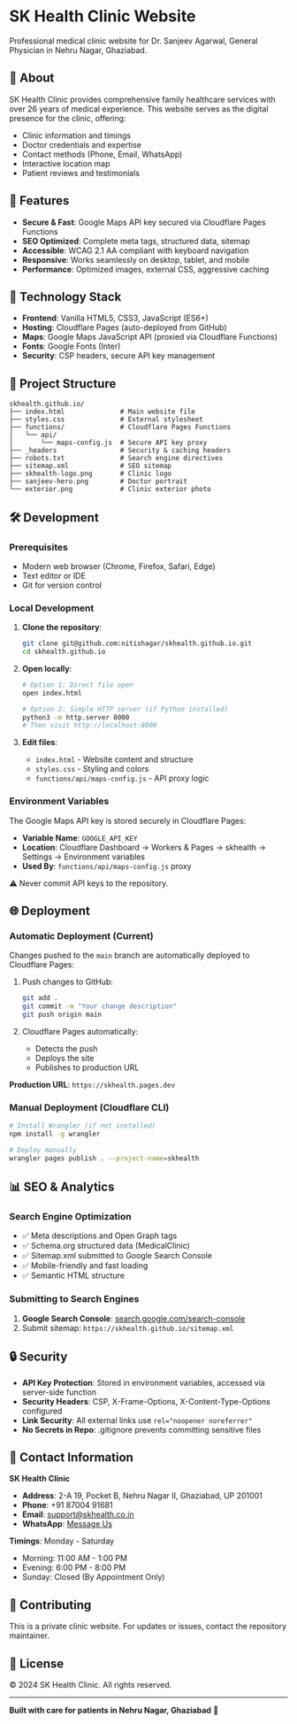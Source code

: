 # SK Health Clinic Website

Professional medical clinic website for Dr. Sanjeev Agarwal, General Physician in Nehru Nagar, Ghaziabad.

## 🏥 About

SK Health Clinic provides comprehensive family healthcare services with over 26 years of medical experience. This website serves as the digital presence for the clinic, offering:

- Clinic information and timings
- Doctor credentials and expertise
- Contact methods (Phone, Email, WhatsApp)
- Interactive location map
- Patient reviews and testimonials

## 🎨 Features

- **Secure & Fast**: Google Maps API key secured via Cloudflare Pages Functions
- **SEO Optimized**: Complete meta tags, structured data, sitemap
- **Accessible**: WCAG 2.1 AA compliant with keyboard navigation
- **Responsive**: Works seamlessly on desktop, tablet, and mobile
- **Performance**: Optimized images, external CSS, aggressive caching

## 🚀 Technology Stack

- **Frontend**: Vanilla HTML5, CSS3, JavaScript (ES6+)
- **Hosting**: Cloudflare Pages (auto-deployed from GitHub)
- **Maps**: Google Maps JavaScript API (proxied via Cloudflare Functions)
- **Fonts**: Google Fonts (Inter)
- **Security**: CSP headers, secure API key management

## 📁 Project Structure

```
skhealth.github.io/
├── index.html              # Main website file
├── styles.css              # External stylesheet
├── functions/              # Cloudflare Pages Functions
│   └── api/
│       └── maps-config.js  # Secure API key proxy
├── _headers                # Security & caching headers
├── robots.txt              # Search engine directives
├── sitemap.xml             # SEO sitemap
├── skhealth-logo.png       # Clinic logo
├── sanjeev-hero.png        # Doctor portrait
└── exterior.png            # Clinic exterior photo
```

## 🛠️ Development

### Prerequisites

- Modern web browser (Chrome, Firefox, Safari, Edge)
- Text editor or IDE
- Git for version control

### Local Development

1. **Clone the repository**:
   ```bash
   git clone git@github.com:nitishagar/skhealth.github.io.git
   cd skhealth.github.io
   ```

2. **Open locally**:
   ```bash
   # Option 1: Direct file open
   open index.html

   # Option 2: Simple HTTP server (if Python installed)
   python3 -m http.server 8000
   # Then visit http://localhost:8000
   ```

3. **Edit files**:
   - `index.html` - Website content and structure
   - `styles.css` - Styling and colors
   - `functions/api/maps-config.js` - API proxy logic

### Environment Variables

The Google Maps API key is stored securely in Cloudflare Pages:

- **Variable Name**: `GOOGLE_API_KEY`
- **Location**: Cloudflare Dashboard → Workers & Pages → skhealth → Settings → Environment variables
- **Used By**: `functions/api/maps-config.js` proxy

⚠️ Never commit API keys to the repository.

## 🌐 Deployment

### Automatic Deployment (Current)

Changes pushed to the `main` branch are automatically deployed to Cloudflare Pages:

1. Push changes to GitHub:
   ```bash
   git add .
   git commit -m "Your change description"
   git push origin main
   ```

2. Cloudflare Pages automatically:
   - Detects the push
   - Deploys the site
   - Publishes to production URL

**Production URL**: `https://skhealth.pages.dev`

### Manual Deployment (Cloudflare CLI)

```bash
# Install Wrangler (if not installed)
npm install -g wrangler

# Deploy manually
wrangler pages publish . --project-name=skhealth
```

## 📊 SEO & Analytics

### Search Engine Optimization

- ✅ Meta descriptions and Open Graph tags
- ✅ Schema.org structured data (MedicalClinic)
- ✅ Sitemap.xml submitted to Google Search Console
- ✅ Mobile-friendly and fast loading
- ✅ Semantic HTML structure

### Submitting to Search Engines

1. **Google Search Console**: [search.google.com/search-console](https://search.google.com/search-console)
2. Submit sitemap: `https://skhealth.github.io/sitemap.xml`

## 🔒 Security

- **API Key Protection**: Stored in environment variables, accessed via server-side function
- **Security Headers**: CSP, X-Frame-Options, X-Content-Type-Options configured
- **Link Security**: All external links use `rel="noopener noreferrer"`
- **No Secrets in Repo**: .gitignore prevents committing sensitive files

## 📱 Contact Information

**SK Health Clinic**
- **Address**: 2-A 19, Pocket B, Nehru Nagar II, Ghaziabad, UP 201001
- **Phone**: +91 87004 91681
- **Email**: support@skhealth.co.in
- **WhatsApp**: [Message Us](https://wa.me/918700491681)

**Timings**: Monday - Saturday
- Morning: 11:00 AM - 1:00 PM
- Evening: 6:00 PM - 8:00 PM
- Sunday: Closed (By Appointment Only)

## 🤝 Contributing

This is a private clinic website. For updates or issues, contact the repository maintainer.

## 📄 License

© 2024 SK Health Clinic. All rights reserved.

---

**Built with care for patients in Nehru Nagar, Ghaziabad** 🏥
